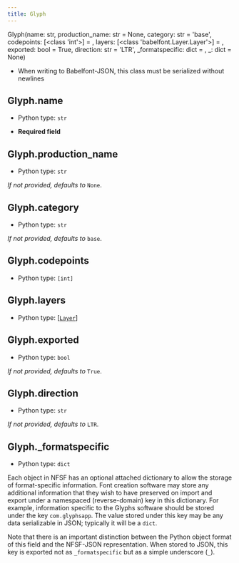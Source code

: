 ```yaml
---
title: Glyph
---
```

Glyph(name: str, production_name: str = None, category: str = 'base', codepoints: [<class 'int'>] = <factory>, layers: [<class 'babelfont.Layer.Layer'>] = <factory>, exported: bool = True, direction: str = 'LTR', _formatspecific: dict = <factory>, _: dict = None)
* When writing to Babelfont-JSON, this class must be serialized without newlines
## Glyph.name

* Python type: `str`

* **Required field**




## Glyph.production_name

* Python type: `str`


*If not provided, defaults to* `None`.


## Glyph.category

* Python type: `str`


*If not provided, defaults to* `base`.


## Glyph.codepoints

* Python type: `[int]`




## Glyph.layers

* Python type: [[`Layer`](Layer.html)]




## Glyph.exported

* Python type: `bool`


*If not provided, defaults to* `True`.


## Glyph.direction

* Python type: `str`


*If not provided, defaults to* `LTR`.


## Glyph._formatspecific

* Python type: `dict`


Each object in NFSF has an optional attached dictionary to allow the storage
of format-specific information. Font creation software may store any additional
information that they wish to have preserved on import and export under a
namespaced (reverse-domain) key in this dictionary. For example, information
specific to the Glyphs software should be stored under the key `com.glyphsapp`.
The value stored under this key may be any data serializable in JSON; typically
it will be a `dict`.

Note that there is an important distinction between the Python object format
of this field and the NFSF-JSON representation. When stored to JSON, this key
is exported not as `_formatspecific` but as a simple underscore (`_`).



